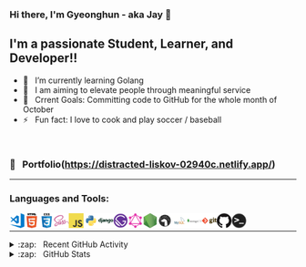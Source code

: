 ### Hi there, I'm Gyeonghun - aka Jay 👋

## I'm a passionate Student, Learner, and Developer!!

- 🌱 &nbsp; I’m currently learning Golang
- 🌈 &nbsp; I am aiming to elevate people through meaningful service
- 🥅 &nbsp; Crrent Goals: Committing code to GitHub for the whole month of October
- ⚡ &nbsp; Fun fact: I love to cook and play soccer / baseball

<br />

### 📕 &nbsp; Portfolio(https://distracted-liskov-02940c.netlify.app/)

---

### Languages and Tools:

<img align="left" alt="Visual Studio Code" width="26px" src="https://raw.githubusercontent.com/github/explore/80688e429a7d4ef2fca1e82350fe8e3517d3494d/topics/visual-studio-code/visual-studio-code.png" />
<img align="left" alt="HTML5" width="26px" src="https://raw.githubusercontent.com/github/explore/80688e429a7d4ef2fca1e82350fe8e3517d3494d/topics/html/html.png" />
<img align="left" alt="CSS3" width="26px" src="https://raw.githubusercontent.com/github/explore/80688e429a7d4ef2fca1e82350fe8e3517d3494d/topics/css/css.png" />
<img align="left" alt="Sass" width="26px" src="https://raw.githubusercontent.com/github/explore/80688e429a7d4ef2fca1e82350fe8e3517d3494d/topics/sass/sass.png" />
<img align="left" alt="JavaScript" width="26px" src="https://raw.githubusercontent.com/github/explore/80688e429a7d4ef2fca1e82350fe8e3517d3494d/topics/javascript/javascript.png" />
<img align="left" alt="Python" width="26px" src="https://raw.githubusercontent.com/github/explore/80688e429a7d4ef2fca1e82350fe8e3517d3494d/topics/python/python.png" />
<img align="left" alt="Django" width="26px" src="https://raw.githubusercontent.com/github/explore/80688e429a7d4ef2fca1e82350fe8e3517d3494d/topics/django/django.png" />
<img align="left" alt="React" width="26px" src="https://raw.githubusercontent.com/github/explore/e94815998e4e0713912fed477a1f346ec04c3da2/topics/gatsby/gatsby.png" />
<img align="left" alt="GraphQL" width="26px" src="https://raw.githubusercontent.com/github/explore/80688e429a7d4ef2fca1e82350fe8e3517d3494d/topics/graphql/graphql.png" />
<img align="left" alt="Node.js" width="26px" src="https://raw.githubusercontent.com/github/explore/80688e429a7d4ef2fca1e82350fe8e3517d3494d/topics/nodejs/nodejs.png" />
<img align="left" alt="Deno" width="26px" src="https://raw.githubusercontent.com/github/explore/361e2821e2dea67711cde99c9c40ed357061cf27/topics/deno/deno.png" />
<img align="left" alt="MySQL" width="26px" src="https://raw.githubusercontent.com/github/explore/80688e429a7d4ef2fca1e82350fe8e3517d3494d/topics/mysql/mysql.png" />
<img align="left" alt="MongoDB" width="26px" src="https://raw.githubusercontent.com/github/explore/80688e429a7d4ef2fca1e82350fe8e3517d3494d/topics/mongodb/mongodb.png" />
<img align="left" alt="Git" width="26px" src="https://raw.githubusercontent.com/github/explore/80688e429a7d4ef2fca1e82350fe8e3517d3494d/topics/git/git.png" />
<img align="left" alt="GitHub" width="26px" src="https://raw.githubusercontent.com/github/explore/78df643247d429f6cc873026c0622819ad797942/topics/github/github.png" />
<img align="left" alt="Terminal" width="26px" src="https://raw.githubusercontent.com/github/explore/80688e429a7d4ef2fca1e82350fe8e3517d3494d/topics/terminal/terminal.png" />

<br />

---

<details>
  <summary>:zap:   &nbsp;  Recent GitHub Activity</summary>
  
<!--START_SECTION:activity-->
1. 🎉 Merged PR [#10](https://github.com/Gyeonghun-Park/shipping_line-django/pull/10) in [Gyeonghun-Park/shipping_line-django](https://github.com/Gyeonghun-Park/shipping_line-django)
2. 🎉 Merged PR [#9](https://github.com/Gyeonghun-Park/shipping_line-django/pull/9) in [Gyeonghun-Park/shipping_line-django](https://github.com/Gyeonghun-Park/shipping_line-django)
3. 🎉 Merged PR [#8](https://github.com/Gyeonghun-Park/shipping_line-django/pull/8) in [Gyeonghun-Park/shipping_line-django](https://github.com/Gyeonghun-Park/shipping_line-django)
4. 🎉 Merged PR [#3](https://github.com/Gyeonghun-Park/shipping_line-django/pull/3) in [Gyeonghun-Park/shipping_line-django](https://github.com/Gyeonghun-Park/shipping_line-django)
5. 💪 Opened PR [#5](https://github.com/Gyeonghun-Park/shipping_line-django/pull/5) in [Gyeonghun-Park/shipping_line-django](https://github.com/Gyeonghun-Park/shipping_line-django)
<!--END_SECTION:activity-->

</details>

<details>
  <summary>:zap:   &nbsp;  GitHub Stats</summary>

  <img align="left" alt="Gyeonghun's GitHub Stats" src="https://github-readme-stats.gyeonghun-park.vercel.app/api?username=Gyeonghun&show_icons=true&hide_border=true&hide=stars" />

</details>

